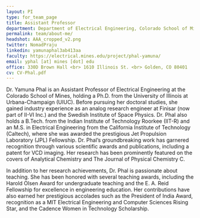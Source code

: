 ```yaml
---
layout: PI
type: for_team_page
title: Assistant Professor
department: Department of Electrical Engineering, Colorado School of Mines
permalink: team/about-me/
headshot: AAA_cropped_v2.png
twitter: NomadPraju
linkedin: yamunaphal3ab413aa
faculty: https://electrical.mines.edu/project/phal-yamuna/
email: yphal [at] mines [dot] edu
office: 330D Brown Hall <br> 1610 Illinois St. <br> Golden, CO 80401
cv: CV-Phal.pdf
---
```


<!--- Profile Headshot must be in team folder!!---->
Dr. Yamuna Phal is an Assistant Professor of Electrical Engineering at the Colorado School of Mines, holding a Ph.D. from the University of Illinois at Urbana-Champaign (UIUC). Before pursuing her doctoral studies, she gained industry experience as an analog research engineer at Finisar (now part of II-VI Inc.) and the Swedish Institute of Space Physics. Dr. Phal also holds a B.Tech. from the Indian Institute of Technology Roorkee (IIT-R) and an M.S. in Electrical Engineering from the California Institute of Technology (Caltech), where she was awarded the prestigious Jet Propulsion Laboratory (JPL) Fellowship. Dr. Phal’s groundbreaking work has garnered recognition through various scientific awards and publications, including a patent for VCD imaging. Her research has been prominently featured on the covers of Analytical Chemistry and The Journal of Physical Chemistry C.

In addition to her research achievements, Dr. Phal is passionate about teaching. She has been honored with several teaching awards, including the Harold Olsen Award for undergraduate teaching and the E. A. Reid Fellowship for excellence in engineering education. Her contributions have also earned her prestigious accolades such as the President of India Award, recognition as a MIT Electrical Engineering and Computer Sciences Rising Star, and the Cadence Women in Technology Scholarship.
